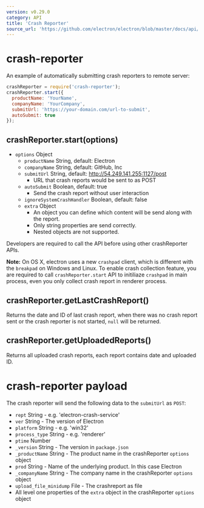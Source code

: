 ```yaml
---
version: v0.29.0
category: API
title: 'Crash Reporter'
source_url: 'https://github.com/electron/electron/blob/master/docs/api/crash-reporter.md'
---
```


# crash-reporter

An example of automatically submitting crash reporters to remote server:

```javascript
crashReporter = require('crash-reporter');
crashReporter.start({
  productName: 'YourName',
  companyName: 'YourCompany',
  submitUrl: 'https://your-domain.com/url-to-submit',
  autoSubmit: true
});
```

## crashReporter.start(options)

* `options` Object
  * `productName` String, default: Electron
  * `companyName` String, default: GitHub, Inc
  * `submitUrl` String, default: http://54.249.141.255:1127/post
    * URL that crash reports would be sent to as POST
  * `autoSubmit` Boolean, default: true
    * Send the crash report without user interaction
  * `ignoreSystemCrashHandler` Boolean, default: false
  * `extra` Object
    * An object you can define which content will be send along with the report.
    * Only string properties are send correctly.
    * Nested objects are not supported.

Developers are required to call the API before using other crashReporter APIs.


**Note:** On OS X, electron uses a new `crashpad` client, which is different
with the `breakpad` on Windows and Linux. To enable crash collection feature,
you are required to call `crashReporter.start` API to initiliaze `crashpad` in
main process, even you only collect crash report in renderer process.

## crashReporter.getLastCrashReport()

Returns the date and ID of last crash report, when there was no crash report
sent or the crash reporter is not started, `null` will be returned.

## crashReporter.getUploadedReports()

Returns all uploaded crash reports, each report contains date and uploaded ID.

# crash-reporter payload

The crash reporter will send the following data to the `submitUrl` as `POST`:

* `rept` String - e.g. 'electron-crash-service'
* `ver` String - The version of Electron
* `platform` String - e.g. 'win32'
* `process_type` String - e.g. 'renderer'
* `ptime` Number
* `_version` String - The version in `package.json`
* `_productName` String - The product name in the crashReporter `options` object
* `prod` String - Name of the underlying product. In this case Electron
* `_companyName` String - The company name in the crashReporter `options` object
* `upload_file_minidump` File - The crashreport as file
* All level one properties of the `extra` object in the crashReporter `options` object
